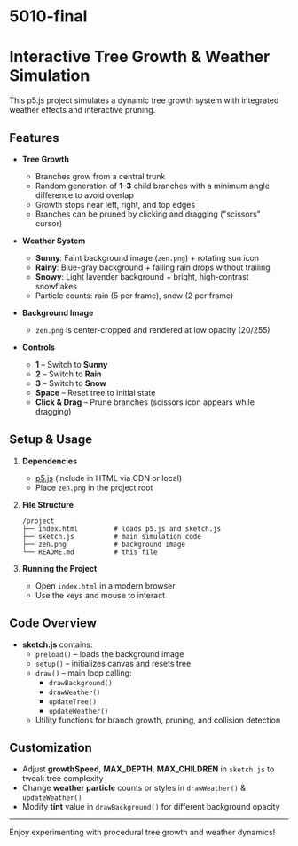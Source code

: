 # 5010-final
# Interactive Tree Growth & Weather Simulation

This p5.js project simulates a dynamic tree growth system with integrated weather effects and interactive pruning.

## Features

- **Tree Growth**
  - Branches grow from a central trunk
  - Random generation of **1–3** child branches with a minimum angle difference to avoid overlap
  - Growth stops near left, right, and top edges
  - Branches can be pruned by clicking and dragging ("scissors" cursor)

- **Weather System**
  - **Sunny**: Faint background image (`zen.png`) + rotating sun icon
  - **Rainy**: Blue-gray background + falling rain drops without trailing
  - **Snowy**: Light lavender background + bright, high-contrast snowflakes
  - Particle counts: rain (5 per frame), snow (2 per frame)

- **Background Image**
  - `zen.png` is center-cropped and rendered at low opacity (20/255)

- **Controls**
  - **1** – Switch to **Sunny**
  - **2** – Switch to **Rain**
  - **3** – Switch to **Snow**
  - **Space** – Reset tree to initial state
  - **Click & Drag** – Prune branches (scissors icon appears while dragging)

## Setup & Usage

1. **Dependencies**
   - [p5.js](https://p5js.org/) (include in HTML via CDN or local)
   - Place `zen.png` in the project root

2. **File Structure**
   ```
   /project
   ├── index.html         # loads p5.js and sketch.js
   ├── sketch.js          # main simulation code
   ├── zen.png            # background image
   └── README.md          # this file
   ```

3. **Running the Project**
   - Open `index.html` in a modern browser
   - Use the keys and mouse to interact

## Code Overview

- **sketch.js** contains:
  - `preload()` – loads the background image
  - `setup()` – initializes canvas and resets tree
  - `draw()` – main loop calling:
    - `drawBackground()`
    - `drawWeather()`
    - `updateTree()`
    - `updateWeather()`
  - Utility functions for branch growth, pruning, and collision detection

## Customization

- Adjust **growthSpeed**, **MAX_DEPTH**, **MAX_CHILDREN** in `sketch.js` to tweak tree complexity
- Change **weather particle** counts or styles in `drawWeather()` & `updateWeather()`
- Modify **tint** value in `drawBackground()` for different background opacity

---

Enjoy experimenting with procedural tree growth and weather dynamics!
